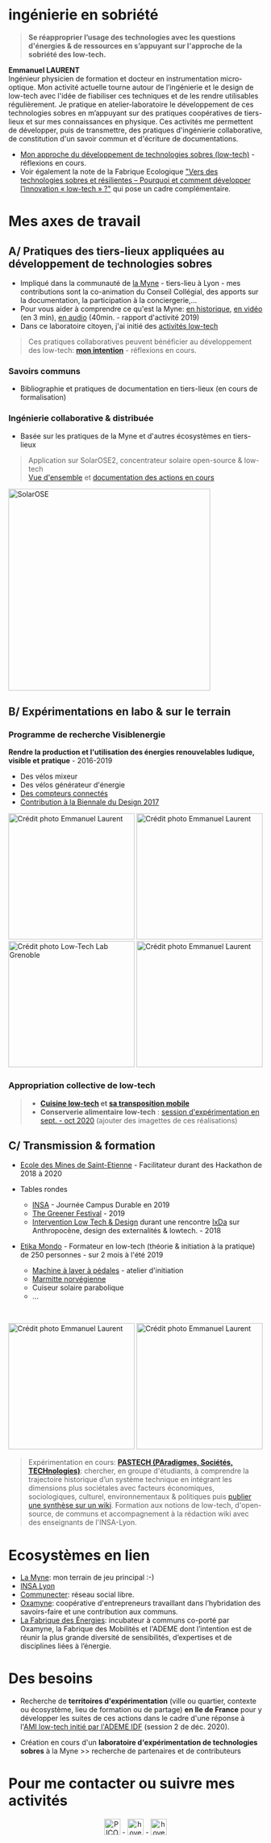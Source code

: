 # ingénierie en sobriété

> **Se réapproprier l’usage des technologies avec les questions d'énergies & de ressources en s’appuyant sur l'approche de la sobriété des low-tech.**

**Emmanuel LAURENT**<br>
Ingénieur physicien de formation et docteur en instrumentation micro-optique. Mon activité actuelle tourne autour de l’ingénierie et le design de low-tech avec l'idée de fiabiliser ces techniques et de les rendre utilisables régulièrement. Je pratique en atelier-laboratoire le développement de ces technologies sobres en m’appuyant sur des pratiques coopératives de tiers-lieux et sur mes connaissances en physique. Ces activités me permettent de développer, puis de transmettre, des pratiques d'ingénierie collaborative, de constitution d'un savoir commun et d'écriture de documentations.

* [Mon approche du développement de technologies sobres (low-tech)](https://pad.lamyne.org/low-tech_intentions_vers_terrains) - réflexions en cours.
* Voir également la note de la Fabrique Ecologique ["Vers des technologies sobres et résilientes – Pourquoi et comment développer l’innovation « low-tech » ?"](https://www.lafabriqueecologique.fr/vers-des-technologies-sobres-et-resilientes-pourquoi-et-comment-developper-linnovation-low-tech/) qui pose un cadre complémentaire.

# Mes axes de travail

## A/ Pratiques des tiers-lieux appliquées au développement de technologies sobres

* Impliqué dans la communauté de [la Myne](https://lamyne.org) - tiers-lieu à Lyon - mes contributions sont la co-animation du Conseil Collégial, des apports sur la documentation, la participation à la conciergerie,...
* Pour vous aider à comprendre ce qu'est la Myne: [en historique](http://movilab.org/index.php?title=La_MYNE), [en vidéo](https://videos.lescommuns.org/videos/embed/a7fe81c1-f4f5-4841-81c3-7d34b717044f) (en 3 min), [en audio](https://lamyne.bandcamp.com/album/rapport-dactivit-audio-2019) (40min. - rapport d'activité 2019)
* Dans ce laboratoire citoyen, j'ai initié des [activités low-tech](https://pad.lamyne.org/labolowtech-annuaire#)<br>

> Ces pratiques collaboratives peuvent bénéficier au développement des low-tech: **[mon intention](intention_pratiques_collaboratives.md)** - réflexions en cours.

### Savoirs communs
* Bibliographie et pratiques de documentation en tiers-lieux (en cours de formalisation)

### Ingénierie collaborative & distribuée
* Basée sur les pratiques de la Myne et d'autres écosystèmes en tiers-lieux<br>

> Application sur SolarOSE2, concentrateur solaire open-source & low-tech<br>
[Vue d'ensemble](https://movilab.org/wiki/Concentrateur_solaire) et [documentation des actions en cours](https://pad.lamyne.org/solarOSE2#)

<img src="solarOSE_nevez2018.jpg" width="400" align="center" title="SolarOSE">

## B/ Expérimentations en labo & sur le terrain

### Programme de recherche Visiblenergie

**Rendre la production et l'utilisation des énergies renouvelables ludique, visible et pratique** - 2016-2019
  * Des vélos mixeur
  * Des vélos générateur d'énergie
  * [Des compteurs connectés](https://pad.lamyne.org/887uJqRdSqi_RCNRyx97GA#)
  * [Contribution à la Biennale du Design 2017](biennale_design2017.md)

<a href="alec01.jpg"><img src="alec01.jpg" height="250" title="Crédit photo Emmanuel Laurent"></a> 
<a href="FdS2018_energie_puissance.jpg"><img src="FdS2018_energie_puissance.jpg" height="250" title="Crédit photo Emmanuel Laurent"></a>
<a href="velo_mixeur_bois.jpg"><img src="velo_mixeur_bois.jpg" height="250" title="Crédit photo Low-Tech Lab Grenoble"></a> 
<a href="velo_generateur.jpg"><img src="velo_generateur.jpg" height="250" title="Crédit photo Emmanuel Laurent"></a>

### Appropriation collective de low-tech
> * **[Cuisine low-tech](https://pad.lamyne.org/cuisine_low-tech_mobile#) et [sa transposition mobile](https://pad.lamyne.org/cuisine_conviviale#)**<br>
> * **Conserverie alimentaire low-tech** : [session d'expérimentation en sept. - oct 2020](https://movilab.org/wiki/Low-tech_Camp)
  (ajouter des imagettes de ces réalisations)

## C/ Transmission & formation
  * [Ecole des Mines de Saint-Etienne](dynamo_days_mines_sainte.md) - Facilitateur durant des Hackathon de 2018 à 2020
  
  * Tables rondes 
    * [INSA](https://pad.lamyne.org/table-ronde-low-tech-INSA-14-11-19) - Journée Campus Durable en 2019
    * [The Greener Festival](https://pad.lamyne.org/the_greener_festival_low_tech) - 2019
    * [Intervention Low Tech & Design](https://pad.lamyne.org/lowtech_design_181129) durant une rencontre [IxDa](https://www.ixda-lyon.fr/) sur Anthropocène, design des externalités & lowtech. - 2018
  * [Etika Mondo](https://etikamondo.com/) - Formateur en low-tech (théorie & initiation à la pratique) de 250 personnes - sur 2 mois à l'été 2019
    * [Machine à laver à pédales](https://pad.lamyne.org/PjxgCj5FTn2hVtwWKuhQfA#) - atelier d'initiation
    * [Marmitte norvégienne](https://pad.lamyne.org/marmite_norvegienne_tuto) 
    * Cuiseur solaire parabolique
    * ...
  <br>

<a href="etika_marmitte_norvegienne.jpg"><img src="etika_marmitte_norvegienne.jpg" height="250" title="Crédit photo Emmanuel Laurent"></a> 
<a href="etika_capteur_solaire.jpg"><img src="etika_capteur_solaire.jpg" height="250" title="Crédit photo Emmanuel Laurent"></a>


> Expérimentation en cours: **[PASTECH (PAradigmes, Sociétés, TECHnologies)](https://pad.lamyne.org/pastech_2018_19)**: chercher, en groupe d'étudiants, à comprendre la trajectoire historique d’un système technique en intégrant les dimensions plus sociétales avec facteurs économiques, sociologiques, culturel, environnementaux & politiques puis [publier une synthèse sur un wiki](https://fr.wikiversity.org/wiki/Recherche:Pastech). Formation aux notions de low-tech, d'open-source, de communs et accompagnement à la rédaction wiki avec des enseignants de l'INSA-Lyon.

# Ecosystèmes en lien
  * [La Myne](https://www.lamyne.org/): mon terrain de jeu principal :-)
  * [INSA Lyon](https://www.insa-lyon.fr/)
  * [Communecter](https://www.communecter.org/#): réseau social libre.
  * [Oxamyne](https://www.oxamyne.org/): coopérative d'entrepreneurs travaillant dans l’hybridation des savoirs-faire et une contribution aux communs.
  * [La Fabrique des Énergies](https://fabenergies.cc/): incubateur à communs co-porté par Oxamyne, la Fabrique des Mobilités et l'ADEME dont l’intention est de réunir la plus grande diversité de sensibilités, d’expertises et de disciplines liées à l’énergie. 

# Des besoins

* Recherche de **territoires d'expérimentation** (ville ou quartier, contexte ou écosystème, lieu de formation ou de partage) **en Ile de France** pour y développer les suites de ces actions dans le cadre d'une réponse à l'[AMI low-tech initié par l'ADEME IDF](https://appelsaprojets.ademe.fr/aap/IDFLOWTECH2020-52) (session 2 de déc. 2020).

* Création en cours d'un **laboratoire d'expérimentation de technologies sobres** à la Myne >> recherche de partenaires et de contributeurs

# Pour me contacter ou suivre mes activités
<center>
<a title="PICOL, PIctorial COmmunication Language / CC BY (https://creativecommons.org/licenses/by/3.0)" href="mailto:laurent.em@free.fr"><img width="32" alt="PICOL icon Mail" src="https://upload.wikimedia.org/wikipedia/commons/thumb/8/8b/PICOL_icon_Mail.svg/32px-PICOL_icon_Mail.svg.png"></a> - <a title="compte linkedin" href="https://www.linkedin.com/in/emmanuel-laurent-2248304"><img src="LI-In-Bug.png" width="32" title="hover text"></a> - <a title="compte Twitter" href="https://twitter.com/em_laurent"><img src="Twitter_Logo_Blue.png" width="32" title="hover text"></a>
</center>
